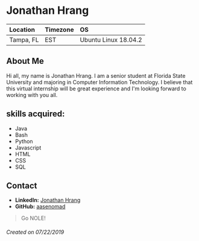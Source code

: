 # Jonathan Hrang

Location | Timezone | OS
:--- | :--- | :---
Tampa, FL | EST | Ubuntu Linux 18.04.2|

## About Me
Hi all, my name is Jonathan Hrang. I am a senior student at Florida State University and majoring in Computer Information Technology. I believe that this virtual internship will be great experience and I'm looking forward to working with you all. 

## skills acquired:
* Java
* Bash
* Python
* Javascript
* HTML
* CSS
* SQL

## Contact
* __LinkedIn:__ [Jonathan Hrang](https://www.linkedin.com/in/jonathanhrang/)
* __GitHub:__ [aasenomad](https://github.com/aasenomad)

> Go NOLE!

###### Created on 07/22/2019
